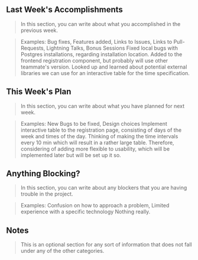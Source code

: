 ## Last Week's Accomplishments

> In this section, you can write about what you accomplished in the previous week.

> Examples:
> Bug fixes, Features added, Links to Issues, Links to Pull-Requests, Lightning Talks, Bonus Sessions
Fixed local bugs with Postgres installations, regarding installation location. Added to the frontend registration component, but probably will use other teammate's version. Looked up and learned about potential external libraries we can use for an interactive table for the time specification. 


## This Week's Plan

> In this section, you can write about what you have planned for next week.

> Examples: New Bugs to be fixed, Design choices
Implement interactive table to the registration page, consisting of days of the week and times of the day. Thinking of making the time intervals every 10 min which will result in a rather large table. Therefore, considering of adding more flexible to usability, which will be implemented later but will be set up it so.

## Anything Blocking?

> In this section, you can write about any blockers that you are having trouble in the project.

> Examples: Confusion on how to approach a problem, Limited experience with a specific technology
Nothing really.

## Notes


> This is an optional section for any sort of information that does not fall under any of the other categories.
